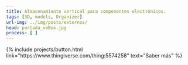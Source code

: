 ```yaml
---
title: Almacenamiento vertical para componentes electrónicos.
tags: [3D, models, Organizer]
url-img: ../img/posts/externos/
head: portada_veBox.jpg
process: [ ] 
---
```


<p class="text-center">
{% include projects/button.html link="https://www.thingiverse.com/thing:5574258" text="Saber más" %}
</p>